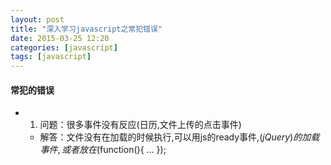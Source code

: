 ```yaml
---
layout: post
title: "深入学习javascript之常犯错误"
date: 2015-03-25 12:20
categories: [javascript]
tags: [javascript]
---
```


#### 常犯的错误
- 1. 问题：很多事件没有反应(日历,文件上传的点击事件)
    - 解答：文件没有在加载的时候执行,可以用js的ready事件,$(jQuery)的加载事件,或者放在$(function(){ ... }); 